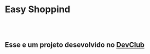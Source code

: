 <h1>Easy Shoppind</h1>
<br>
<br>
<h2> Esse e um projeto desevolvido no <a href="https//rodolfomori,como.br/devclub">DevClub<a/></h2>
